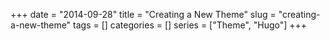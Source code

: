 +++
date = "2014-09-28"
title = "Creating a New Theme"
slug = "creating-a-new-theme"
tags = []
categories = []
series = ["Theme", "Hugo"]
+++
